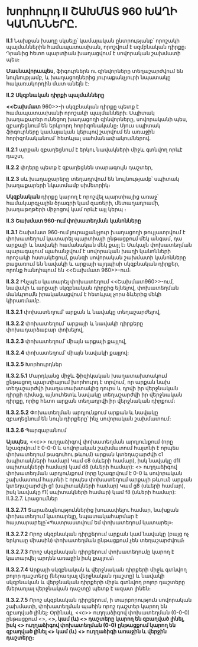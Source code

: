 Խորհուրդ II ՇԱԽՄԱՏ 960 ԽԱՂԻ ԿԱՆՈՆՆԵՐԸ.
======================================

**II.1** Նախքան խաղը սկսելը՝ կամայական ընտրությանբ՝ որոշակի պայմաններին համապատասխան, որոշվում է սզմբնական դիրքը։ Դրանից հետո պարտիան խաղացվում է սովորական շախմատի պես։

**Մասնավորապես,** ֆիգուրներն ու զինվորները տեղաշարժվում են նույնությամբ, և խաղացողներից յուրաքանչյուրի նպատակը հակառակորդին մատ անելն է։

**II.2** **Սկզբնական դիրքի պայմանները**

**<<Շախմատ** 960>>-ի սկզբնական դիրքը պետք է համապատասխանի որոշակի պայմանների։ Սպիտակ խաղաքարեր ունեցող խաղացողի զինվորները, սովորականի պես, զբաղեցնում են երկրորդ հորիզոնականը։ Մյուս սպիտակ ֆիգուրները կամայական կերպով շարվում են առաջին հորիզոնականում՝ հետևյալ սահմանափակումներով․

**II.2.1** արքան զբաղեցնում է երկու նավակների միջև գտնվող որևէ դաշտ,

**II.2.2** փղերը պետք է զբաղեցնեն տարագույն դաշտեր,

**II.2.3** սև խաղաքարերը տեղադրվում են նույնությամբ՝ սպիտակ խաղաքարերի նկատմամբ սիմետրիկ։

**Սկզբնական** դիրքը կարող է որոշվել պարտիայից առաջ՝ համակարգչային ծրագրի կամ զառերի, մետաղադրամի, խաղաթղթերի միջոցով կամ որևէ այլ կերպ ։

**II.3** **Շախմատ 960-ում փոխատեղման կանոնները**

**II.3.1** Շախմատ 960-ում յուրաքանչյուր խաղացողի թույլատրվում է փոխատեղում կատարել պարտիայի ընթացքում մեկ անգամ, դա արքայի և նավակի համանական մեկ քայլ է։ Սակայն փոխատեղման պարագայում պահանջվում է սովորական խաղի կանոնների որոշակի հստակեցում, քանզի սովորական շախմատի կանոնները բացառում են նավակի և արքայի այդպիսի սկզբնական դիրքեր, որոնք հանդիպում են <<Շախմատ 960>>-ում։

**II.3.2** Ինչպես կատարել փոխատեղում <<Շախմատ960>>-ում, նավակի և արքայի սկզբնական դիրքից ելնելով, փոխատեղման մանևրումն իրականացվում է հետևյալ չորս ձևերից մեկի կիրառմամբ․

**II.3.2.1** փոխատեղում՝ արքան և նավակը տեղաշարժելով,

**II.3.2.2** փոխատեղում՝ արքայի և նավակի դիրքերը փոխադարձաբար փոխելով,

**II.3.2.3** փոխատեղում՝ միայն արքայի քայլով,

**II.3.2.4** փոխատեղում՝ միայն նավակի քայլով։

**II.3.2.5** Խորհուրդներ

**II.3.2.5.1** Մարդկանց միջև ֆիզիկական խաղատախտակում ընթացող պարտիայում խորհուրդ է տրվում, որ արքան նախ տեղաշարժվի խաղատախտակից դուրս և դրվի իր վերջնական դիրքի դիմաց, այնուհետև նավակը տեղաշարժվի իր վերջնական դիրքը, որից հետո արքան տեղադրվի իր վերջնական դիրքում։

**II.3.2.5.2** Փոխատեղման արդյունքում արքան և նավակը զբաղեցնում են նույն դիրքերը՝ ինչ սովորական շախմատում։

**II.3.2.6** Պարզաբանում

**Այսպես,** <<с>> ուղղաձիգով փոխատեղման արդյունքում (որը նշագրվում է 0-0-0 և սովորական շախմատում հայտնի է որպես փոխատեղում թագուհու թևում) արքան կտեղաշարժվի c1 (սպիտակների համար) Կամ с8 (սևերի համար), իսկ նավակը d1( սպիտակների համար) կամ d8 (սևերի համար): <<g>> ուղղաձիգով փոխատեղման արդյունքում (որը նշագրվում է 0-0 և սովորական շախմատում հայտնի է որպես փոխատեղում արքայի թևում) արքան կտեղաշարժվի g1 (սպիտակների համար) Կամ g8 (սևերի համար), իսկ նավակը f1( սպիտակների համար) կամ f8 (սևերի համար): II.3.2.7. Լրացումներ

**II.3.2.7.1** Տարաձայնություններից խուսափելու համար, նախքան փոխատեղում կատարելը, նպատակահարմար է հայտարարելը՝«Պատրաստվում եմ փոխատեղում կատարել»։

**II.3.2.7.2** Որոշ սկզբնական դիրքերում արքան կամ նավակը (բայց ոչ երկուսը միասին) փոխատեղման ընթացքում չեն տեղաշարժվում։

**II.3.2.7.3** Որոշ սկզբնական դիրքերում փոխատեղումը կարող է կատարվել արդեն առաջին իսկ քայլում։

**II.3.2.7.4** Արքայի սկզբնական և վերջնական դիրքերի միջև գտնվող բոլոր դաշտերը (ներառյալ վերջնական դաշտը) և նավակի սկզբնական և վերջնական դիրքերի միջև գտնվող բոլոր դաշտերը (ներառյալ վերջնական դաշտը) պետք է ազատ լինեն։

**II.3.2.7.5** Որոշ սկզբնական դիրքերում, ի տարբորություն սովորական շախմատի, փոխատեղման պահին որոշ դաշտեր կարող են զբաղված լինել։ Օրինակ, <<с>> ուղղաձիգով փոխատեղման (0-0-0) ընթացքում <<a>>, <<b>>, կամ (և) <<e>> դաշտերը կարող են զբաղված լինել, իսկ <<g>> ուղղաձիգով փոխատեղման (0-0) ընթացքում կարող են զբաղված լինել <<e>> կամ (և) <<h>> ուղղաձիգի առաջին և վերջին դաշտերը։
